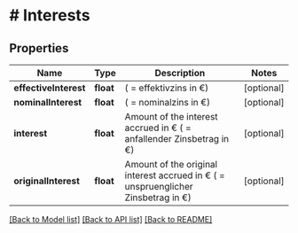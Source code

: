 # # Interests

## Properties

Name | Type | Description | Notes
------------ | ------------- | ------------- | -------------
**effectiveInterest** | **float** | ( &#x3D; effektivzins in €) | [optional]
**nominalInterest** | **float** | ( &#x3D; nominalzins in €) | [optional]
**interest** | **float** | Amount of the interest accrued in € ( &#x3D; anfallender Zinsbetrag in €) | [optional]
**originalInterest** | **float** | Amount of the original interest accrued in € ( &#x3D; unspruenglicher Zinsbetrag in €) | [optional]

[[Back to Model list]](../../README.md#models) [[Back to API list]](../../README.md#endpoints) [[Back to README]](../../README.md)
